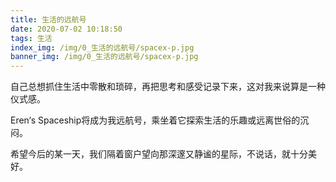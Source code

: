 ```yaml
---
title: 生活的远航号
date: 2020-07-02 10:18:50
tags: 生活
index_img: /img/0_生活的远航号/spacex-p.jpg
banner_img: /img/0_生活的远航号/spacex-p.jpg
---
```


自己总想抓住生活中零散和琐碎，再把思考和感受记录下来，这对我来说算是一种仪式感。

Eren‘s Spaceship将成为我远航号，乘坐着它探索生活的乐趣或远离世俗的沉闷。

希望今后的某一天，我们隔着窗户望向那深邃又静谧的星际，不说话，就十分美好。  
